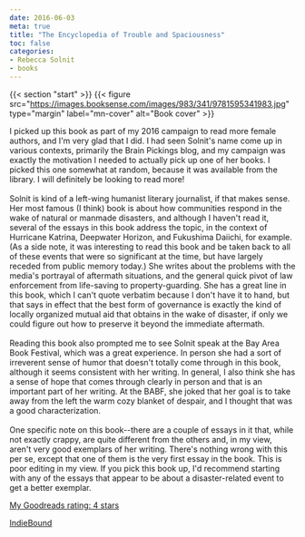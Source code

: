 ```yaml
---
date: 2016-06-03
meta: true
title: "The Encyclopedia of Trouble and Spaciousness"
toc: false
categories:
- Rebecca Solnit
- books
---
```


{{< section "start" >}}
{{< figure src="https://images.booksense.com/images/983/341/9781595341983.jpg" type="margin" label="mn-cover" alt="Book cover" >}}

I picked up this book as part of my 2016 campaign to read more female authors, and I'm very glad that I did. I had seen Solnit's name come up in various contexts, primarily the Brain Pickings blog, and my campaign was exactly the motivation I needed to actually pick up one of her books. I picked this one somewhat at random, because it was available from the library. I will definitely be looking to read more!<br /><br />Solnit is kind of a left-wing humanist literary journalist, if that makes sense. Her most famous (I think) book is about how communities respond in the wake of natural or manmade disasters, and although I haven't read it, several of the essays in this book address the topic, in the context of Hurricane Katrina, Deepwater Horizon, and Fukushima Daiichi, for example. (As a side note, it was interesting to read this book and be taken back to all of these events that were so significant at the time, but have largely receded from public memory today.) She writes about the problems with the media's portrayal of aftermath situations, and the general quick pivot of law enforcement from life-saving to property-guarding. She has a great line in this book, which I can't quote verbatim because I don't have it to hand, but that says in effect that the best form of governance is exactly the kind of locally organized mutual aid that obtains in the wake of disaster, if only we could figure out how to preserve it beyond the immediate aftermath. <br /><br />Reading this book also prompted me to see Solnit speak at the Bay Area Book Festival, which was a great experience. In person she had a sort of irreverent sense of humor that doesn't totally come through in this book, although it seems consistent with her writing. In general, I also think she has a sense of hope that comes through clearly in person and that is an important part of her writing. At the BABF, she joked that her goal is to take away from the left the warm cozy blanket of despair, and I thought that was a good characterization.<br /><br />One specific note on this book--there are a couple of essays in it that, while not exactly crappy, are quite different from the others and, in my view, aren't very good exemplars of her writing. There's nothing wrong with this per se, except that one of them is the very first essay in the book. This is poor editing in my view. If you pick this book up, I'd recommend starting with any of the essays that appear to be about a disaster-related event to get a better exemplar.

[My Goodreads rating: 4 stars](https://www.goodreads.com/review/show/1647510740)  

[IndieBound](https://www.indiebound.org/book/9781595341983)
